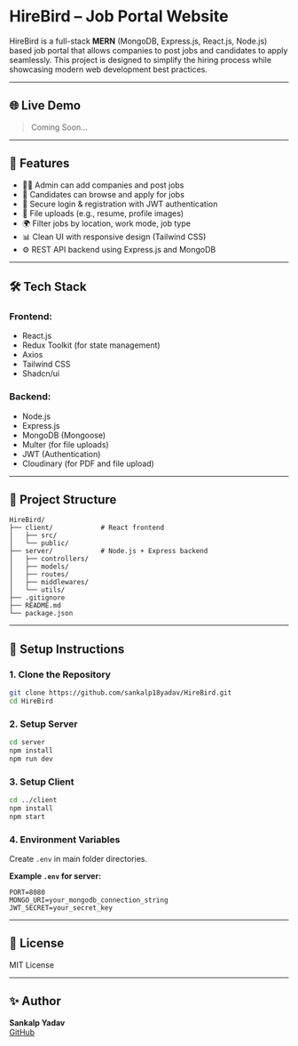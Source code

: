 # HireBird – Job Portal Website

HireBird is a full-stack **MERN** (MongoDB, Express.js, React.js, Node.js) based job portal that allows companies to post jobs and candidates to apply seamlessly. This project is designed to simplify the hiring process while showcasing modern web development best practices.

---

## 🌐 Live Demo

> Coming Soon...

---

## 🚀 Features

- 🧑‍💼 Admin can add companies and post jobs  
- 📝 Candidates can browse and apply for jobs  
- 🔐 Secure login & registration with JWT authentication  
- 📂 File uploads (e.g., resume, profile images)  
- 🌍 Filter jobs by location, work mode, job type  
- 📊 Clean UI with responsive design (Tailwind CSS)  
- ⚙️ REST API backend using Express.js and MongoDB  

---

## 🛠️ Tech Stack

### Frontend:
- React.js  
- Redux Toolkit (for state management)  
- Axios  
- Tailwind CSS  
- Shadcn/ui

### Backend:
- Node.js  
- Express.js  
- MongoDB (Mongoose)  
- Multer (for file uploads)  
- JWT (Authentication)
- Cloudinary (for PDF and file upload)

---

## 📁 Project Structure

```
HireBird/
├── client/            # React frontend
│   ├── src/
│   └── public/
├── server/            # Node.js + Express backend
│   ├── controllers/
│   ├── models/
│   ├── routes/
│   ├── middlewares/
│   └── utils/
├── .gitignore
├── README.md
└── package.json
```

---

## 🧪 Setup Instructions

### 1. Clone the Repository

```bash
git clone https://github.com/sankalp18yadav/HireBird.git
cd HireBird
```

### 2. Setup Server

```bash
cd server
npm install
npm run dev
```

### 3. Setup Client

```bash
cd ../client
npm install
npm start
```

### 4. Environment Variables

Create `.env` in main folder directories.

**Example `.env` for server:**

```env
PORT=8080
MONGO_URI=your_mongodb_connection_string
JWT_SECRET=your_secret_key
```

---

## 📄 License

MIT License

---

## ✨ Author

**Sankalp Yadav**  
[GitHub](https://github.com/sankalp18yadav)
